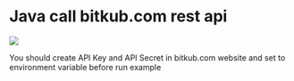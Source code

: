 # Java call bitkub.com rest api
[![](https://jitpack.io/v/winweb/bitkub-java-example.svg)](https://jitpack.io/#winweb/bitkub-java-example)

You should create API Key and API Secret in bitkub.com website and set to environment variable before run example